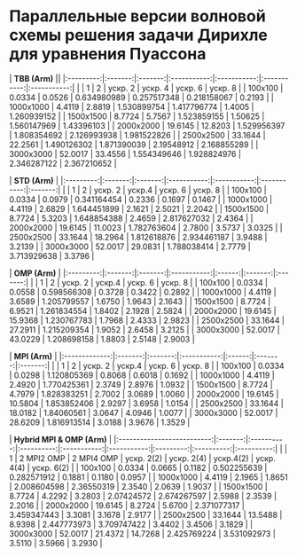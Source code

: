 # Параллельные версии волновой схемы решения задачи Дирихле для уравнения Пуассона


| **TBB (Arm)**                                                                        ||
|:---------:|:-------:|:-------:|:-----------:|:-----------:|:-----------:|:-----------:|
|           | 1       | 2       | ускр. 2     | ускр. 4     | ускр. 6     | ускр. 8     |
| 100х100   | 0.0334  | 0.0526  | 0.634980989 | 0.257517348 | 0.218158067 | 0.2193      |
| 1000х1000 | 4.4119  | 2.8819  | 1.530899754 | 1.417796774 | 1.4005      | 1.260939152 |
| 1500х1500 | 8.7724  | 5.7567  | 1.523859155 | 1.50625     | 1.560147969 | 1.43396103  |
| 2000х2000 | 19.6145 | 12.8203 | 1.529956397 | 1.808354692 | 2.126993938 | 1.981522826 |
| 2500х2500 | 33.1644 | 22.2561 | 1.490126302 | 1.871390039 | 2.19548912  | 2.168855289 |
| 3000х3000 | 52.0017 | 33.4556 | 1.554349646 | 1.928824976 | 2.346287122 | 2.367210652 |

| **STD (Arm)**                                                                     |
|:---------:|:-------:|:-------:|:-----------:|:-----------:|:-----------:|:-------:|
|           | 1       | 2       | ускр. 2     | ускр.4      | ускр. 6     | ускр. 8 |
| 100х100   | 0.0334  | 0.0979  | 0.341164454 | 0.2336      | 0.1697      | 0.1467  |
| 1000х1000 | 4.4119  | 2.6829  | 1.644451899 | 2.1621      | 2.5021      | 2.2042  |
| 1500х1500 | 8.7724  | 5.3203  | 1.648854388 | 2.4659      | 2.817627032 | 2.4364  |
| 2000х2000 | 19.6145 | 11.0023 | 1.782763604 | 2.7800      | 3.5737      | 3.0325  |
| 2500х2500 | 33.1644 | 18.2964 | 1.812618876 | 2.934461187 | 3.9488      | 3.2139  |
| 3000х3000 | 52.0017 | 29.0831 | 1.788038414 | 2.7779      | 3.713929638 | 3.3796  |

| **OMP (Arm)**                                                            |
|:---------:|:-------:|:-------:|:-----------:|:------:|:-------:|:-------:|
|           | 1       | 2       | ускр. 2     | ускр.4 | ускр. 6 | ускр. 8 |
| 100х100   | 0.0334  | 0.0558  | 0.598566308 | 0.3728 | 0.3422  | 0.2892  |
| 1000х1000 | 4.4119  | 3.6589  | 1.205799557 | 1.6750 | 1.9643  | 2.1643  |
| 1500х1500 | 8.7724  | 6.9521  | 1.261834554 | 1.8402 | 2.1928  | 2.5824  |
| 2000х2000 | 19.6145 | 15.9368 | 1.230767783 | 1.7968 | 2.4333  | 2.9823  |
| 2500х2500 | 33.1644 | 27.2911 | 1.215209354 | 1.9052 | 2.6458  | 3.2125  |
| 3000х3000 | 52.0017 | 43.0229 | 1.208698158 | 1.8803 | 2.5148  | 2.9003  |

| **MPI (Arm)**                                                                |
|:-------------:|:-------:|:-------:|:-----------:|:------:|:-------:|:-------:|
|               | 1       | 2       | ускр. 2     | ускр.4 | ускр. 6 | ускр. 8 |
| 100х100       | 0.0334  | 0.0298  | 1.120805369 | 0.8068 | 0.6018  | 0.1692  |
| 1000х1000     | 4.4119  | 2.4920  | 1.770425361 | 2.3749 | 2.8976  | 1.0932  |
| 1500х1500     | 8.7724  | 4.7979  | 1.828383251 | 2.7002 | 3.0689  | 1.0060  |
| 2000х2000     | 19.6145 | 10.5804 | 1.853852406 | 2.9297 | 3.6958  | 1.0154  |
| 2500х2500     | 33.1644 | 18.0182 | 1.84060561  | 3.0647 | 4.0946  | 1.0077  |
| 3000х3000     | 52.0017 | 28.6209 | 1.816913514 | 3.0188 | 3.9676  | 1.3529  |

| **Hybrid MPI & OMP (Arm)**                                                                                                       |
|:--------------------------:|:-------:|:----------:|:----------:|:-----------:|:-----------:|:---------:|:----------:|:----------:|
|                            |    1    | 2 MPI2 OMP | 2 MPI4 OMP |  ускр. 2(2) |  ускр. 2(4) | ускр.4(2) | ускр. 4(4) | ускр. 6(2) |
|           100х100          |  0.0334 |   0.0665   |   0.1182   | 0.502255639 | 0.282571912 |   0.1881  |   0.1180   |   0.0957   |
|          1000х1000         |  4.4119 |   2.1965   |   1.8651   | 2.008604598 |  2.36550319 |   2.3540  |   2.0639   |   1.9037   |
|          1500х1500         |  8.7724 |   4.2292   |   3.2803   |  2.07424572 | 2.674267597 |   2.5988  |   2.3539   |   2.2016   |
|          2000х2000         | 19.6145 |   8.2724   |   5.6700   | 2.371077317 | 3.459347443 |   3.3081  |   3.1678   |   2.9177   |
|          2500х2500         | 33.1644 |   13.5488  |   8.9398   | 2.447773973 | 3.709747422 |   3.4402  |   3.4506   |   3.1829   |
|          3000х3000         | 52.0017 |   21.4372  |   14.7268  | 2.425769224 | 3.531092973 |   3.5110  |   3.5966   |   3.2930   |
